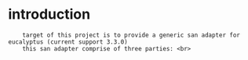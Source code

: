 introduction
=============

		target of this project is to provide a generic san adapter for eucalyptus (current support 3.3.0) 
		this san adapter comprise of three parties: <br>
  

